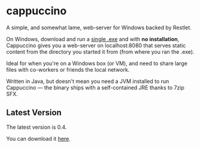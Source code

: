 # cappuccino

A simple, and somewhat lame, web-server for Windows backed by Restlet.

On Windows, download and run a <a href="http://markkolich.github.com/downloads/cappuccino/0.4/cappuccino-0.4.exe">single .exe</a> and with **no installation**, Cappuccino gives you a web-server on localhost:8080 that serves static content from the directory you started it from (from where you ran the .exe).

Ideal for when you're on a Windows box (or VM), and need to share large files with co-workers or friends the local network.

Written in Java, but doesn't mean you need a JVM installed to run Cappuccino &mdash; the binary ships with a self-contained JRE thanks to 7zip SFX.

## Latest Version

The latest version is 0.4.

You can download it <a href="http://markkolich.github.com/downloads/cappuccino/0.4/cappuccino-0.4.exe">here</a>.

